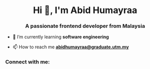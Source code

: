 <h1 align="center">Hi 👋, I'm Abid Humayraa</h1>
<h3 align="center">A passionate frontend developer from Malaysia</h3>

- 🌱 I’m currently learning **software engineering**

- 📫 How to reach me **abidhumayraa@graduate.utm.my**

<h3 align="left">Connect with me:</h3>
<p align="left">
</p>
